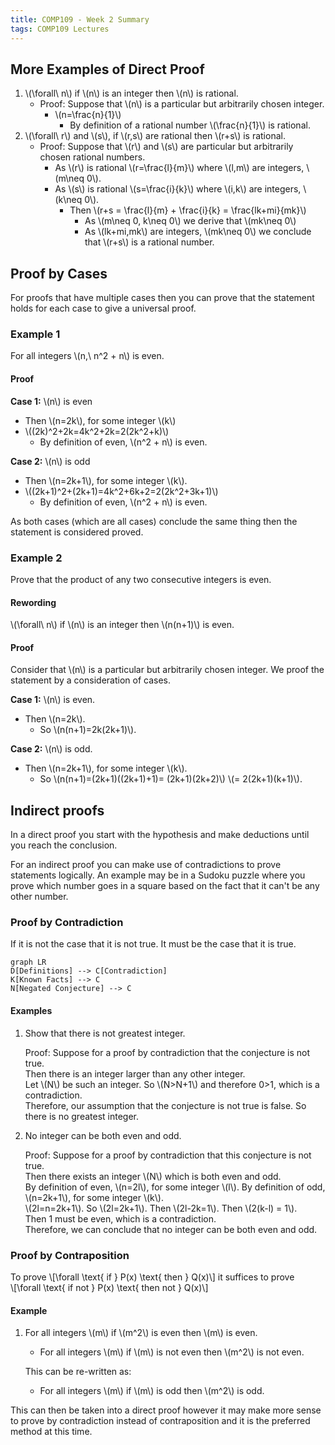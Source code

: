 ```yaml
---
title: COMP109 - Week 2 Summary
tags: COMP109 Lectures
---
```

## More Examples of Direct Proof
1. &#92;(\forall\ n&#92;) if &#92;(n&#92;) is an integer then &#92;(n&#92;) is rational. 
	* Proof: Suppose that &#92;(n&#92;) is a particular but arbitrarily chosen integer.
		* &#92;(n=\frac{n}{1}&#92;)
			* By definition of a rational number &#92;(\frac{n}{1}&#92;) is rational.
1. &#92;(\forall\ r&#92;) and &#92;(s&#92;), if &#92;(r,s&#92;) are rational then &#92;(r+s&#92;) is rational.
	* Proof: Suppose that &#92;(r&#92;) and &#92;(s&#92;) are particular but arbitrarily chosen rational numbers.
		* As &#92;(r&#92;) is rational &#92;(r=\frac{l}{m}&#92;) where &#92;(l,m&#92;) are integers, &#92;(m\neq 0&#92;).
		* As &#92;(s&#92;) is rational &#92;(s=\frac{i}{k}&#92;) where &#92;(i,k&#92;) are integers, &#92;(k\neq 0&#92;).
			* Then &#92;(r+s = \frac{l}{m} + \frac{i}{k} = \frac{lk+mi}{mk}&#92;)
				* As &#92;(m\neq 0, k\neq 0&#92;) we derive that &#92;(mk\neq 0&#92;)
				* As &#92;(lk+mi,mk&#92;) are integers, &#92;(mk\neq 0&#92;) we conclude that &#92;(r+s&#92;) is a rational number. 

## Proof by Cases
For proofs that have multiple cases then you can prove that the statement holds for each case to give a universal proof.

### Example 1
For all integers &#92;(n,\ n^2 + n&#92;) is even.

#### Proof
**Case 1:** &#92;(n&#92;) is even  

* Then &#92;(n=2k&#92;), for some integer &#92;(k&#92;)  
* &#92;((2k)^2+2k=4k^2+2k=2(2k^2+k)&#92;)
	* By definition of even, &#92;(n^2 + n&#92;) is even. 

**Case 2:** &#92;(n&#92;) is odd

* Then &#92;(n=2k+1&#92;), for some integer &#92;(k&#92;).
* &#92;((2k+1)^2+(2k+1)=4k^2+6k+2=2(2k^2+3k+1)&#92;)
	* By definition of even, &#92;(n^2 + n&#92;) is even. 
	
As both cases (which are all cases) conclude the same thing then the statement is considered proved.

### Example 2
Prove that the product of any two consecutive integers is even. 

#### Rewording
&#92;(\forall\ n&#92;) if &#92;(n&#92;) is an integer then &#92;(n(n+1)&#92;) is even. 

#### Proof
Consider that &#92;(n&#92;) is a particular but arbitrarily chosen integer. We proof the statement by a consideration of cases.

**Case 1:** &#92;(n&#92;) is even.

* Then &#92;(n=2k&#92;).
	* So &#92;(n(n+1)=2k(2k+1)&#92;).

**Case 2:** &#92;(n&#92;) is odd.
	
* Then &#92;(n=2k+1&#92;), for some integer &#92;(k&#92;).
	* So &#92;(n(n+1)=(2k+1)((2k+1)+1)= (2k+1)(2k+2)&#92;) &#92;(= 2(2k+1)(k+1)&#92;).

## Indirect proofs
In a direct proof you start with the hypothesis and make deductions until you reach the conclusion.

For an indirect proof you can make use of contradictions to prove statements logically. An example may be in a Sudoku puzzle where you prove which number goes in a square based on the fact that it can't be any other number.

### Proof by Contradiction
If it is not the case that it is not true. It must be the case that it is true.

```mermaid
graph LR
D[Definitions] --> C[Contradiction]
K[Known Facts] --> C
N[Negated Conjecture] --> C
```

#### Examples
1. Show that there is not greatest integer.

	Proof: Suppose for a proof by contradiction that the conjecture is not true.  
	Then there is an integer larger than any other integer.  
	Let &#92;(N&#92;) be such an integer.
	So &#92;(N>N+1&#92;) and therefore 0>1, which is a contradiction.  
	Therefore, our  assumption that the conjecture is not true is false. So there is no greatest integer.
2. No integer can be both even and odd.
	
	Proof: Suppose for a proof by contradiction that this conjecture is not true.  
	Then there exists an integer &#92;(N&#92;) which is both even and odd.  
	By definition of even, &#92;(n=2l&#92;), for some integer &#92;(l&#92;). 
	By definition of odd, &#92;(n=2k+1&#92;), for some integer &#92;(k&#92;).  
	&#92;(2l=n=2k+1&#92;). So &#92;(2l=2k+1&#92;). Then &#92;(2l-2k=1&#92;). Then &#92;(2(k-l) = 1&#92;).  
	Then 1 must be even, which is a contradiction.  
	Therefore, we can conclude that no integer can be both even and odd.

### Proof by Contraposition
To prove 
&#92;[\forall \text{ if } P(x) \text{ then } Q(x)&#92;]
it suffices to prove  
&#92;[\forall \text{ if not } P(x) \text{ then not } Q(x)&#92;]

#### Example
1. For all integers &#92;(m&#92;) if &#92;(m^2&#92;) is even then &#92;(m&#92;) is even.
	* For all integers &#92;(m&#92;) if &#92;(m&#92;) is not even then &#92;(m^2&#92;) is not even.
	
	This can be re-written as:
	
	* For all integers &#92;(m&#92;) if &#92;(m&#92;) is odd then &#92;(m^2&#92;) is odd.

This can then be taken into a direct proof however it may make more sense to prove by contradiction instead of contraposition and it is the preferred method at this time.
